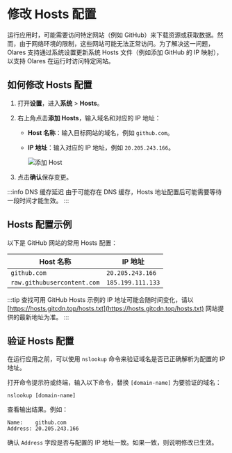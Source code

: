 # 修改 Hosts 配置

运行应用时，可能需要访问特定网站（例如 GitHub）来下载资源或获取数据。然而，由于网络环境的限制，这些网站可能无法正常访问。为了解决这一问题，Olares 支持通过系统设置更新系统 Hosts 文件（例如添加 GitHub 的 IP 映射），以支持 Olares 在运行时访问特定网站。

## 如何修改 Hosts 配置

1. 打开**设置**，进入**系统** > **Hosts**。
2. 右上角点击**添加 Hosts**，输入域名和对应的 IP 地址：
    - **Host 名称**：输入目标网站的域名，例如 `github.com`。
    - **IP 地址**：输入对应的 IP 地址，例如 `20.205.243.166`。

      ![添加 Host](/images/zh/manual/tasks/add-host.png#bordered)

3. 点击**确认**保存变更。

:::info DNS 缓存延迟
由于可能存在 DNS 缓存，Hosts 地址配置后可能需要等待一段时间才能生效。
:::
## Hosts 配置示例
以下是 GitHub 网站的常用 Hosts 配置：

| Host 名称               | IP 地址          |
|-------------------------|------------------|
| `github.com`            | `20.205.243.166` |
| `raw.githubusercontent.com` | `185.199.111.133` |

:::tip 查找可用 GitHub Hosts
示例的 IP 地址可能会随时间变化，请以 [https://hosts.gitcdn.top/hosts.txt](https://hosts.gitcdn.top/hosts.txt) 网站提供的最新地址为准。
:::

## 验证 Hosts 配置

在运行应用之前，可以使用 `nslookup` 命令来验证域名是否已正确解析为配置的 IP 地址。

打开命令提示符或终端，输入以下命令，替换 `[domain-name]` 为要验证的域名：
   ```shell
   nslookup [domain-name]
   ```
查看输出结果。例如：
   ```shell
   Name:    github.com
   Address: 20.205.243.166
   ```

确认 `Address` 字段是否与配置的 IP 地址一致。如果一致，则说明修改已生效。